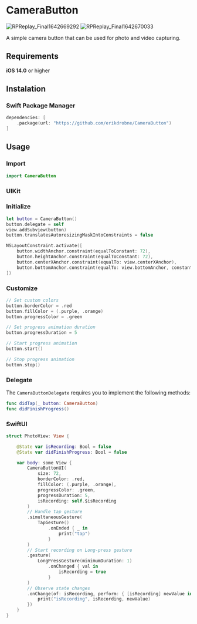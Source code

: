 # CameraButton

![RPReplay_Final1642669292](https://user-images.githubusercontent.com/15943419/150314796-160a77d0-2755-4222-bf40-b1d965f0a97e.GIF)
![RPReplay_Final1642670033](https://user-images.githubusercontent.com/15943419/150314815-8524644c-9f20-4b74-9afc-acb6871dc877.GIF)

A simple camera button that can be used for photo and video capturing.

## Requirements

**iOS 14.0** or higher

## Instalation

### Swift Package Manager

```Swift
dependencies: [
    .package(url: "https://github.com/erikdrobne/CameraButton")
]
```

## Usage

### Import

```Swift
import CameraButton
```

### UIKit

### Initialize

```Swift
let button = CameraButton()
button.delegate = self
view.addSubview(button)
button.translatesAutoresizingMaskIntoConstraints = false

NSLayoutConstraint.activate([
    button.widthAnchor.constraint(equalToConstant: 72),
    button.heightAnchor.constraint(equalToConstant: 72),
    button.centerXAnchor.constraint(equalTo: view.centerXAnchor),
    button.bottomAnchor.constraint(equalTo: view.bottomAnchor, constant: -64)
])
```

### Customize

```Swift
// Set custom colors
button.borderColor = .red
button.fillColor = (.purple, .orange)
button.progressColor = .green

// Set progress animation duration
button.progressDuration = 5

// Start progress animation
button.start()

// Stop progress animation
button.stop()
```

### Delegate

The `CameraButtonDelegate` requires you to implement the following methods:

```Swift
func didTap(_ button: CameraButton)
func didFinishProgress()
```

### SwiftUI

```Swift
struct PhotoView: View {

    @State var isRecording: Bool = false
    @State var didFinishProgress: Bool = false

    var body: some View {
        CameraButtonUI(
            size: 72,
            borderColor: .red,
            fillColor: (.purple, .orange),
            progressColor: .green,
            progressDuration: 5,
            isRecording: self.$isRecording
        )
        // Handle tap gesture
        .simultaneousGesture(
            TapGesture()
                .onEnded { _ in
                    print("tap")
                }
        )
        // Start recording on Long-press gesture
        .gesture(
            LongPressGesture(minimumDuration: 1)
                .onChanged { val in
                    isRecording = true
                }
        )
        // Observe state changes
        .onChange(of: isRecording, perform: { [isRecording] newValue in
            print("isRecording", isRecording, newValue)
        })
    }
}
```
